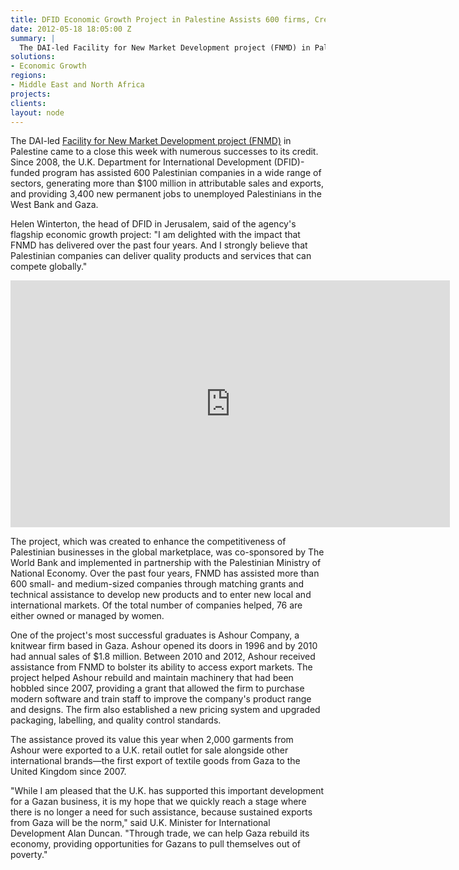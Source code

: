 ```yaml
---
title: DFID Economic Growth Project in Palestine Assists 600 firms, Creates 3,400 Jobs
date: 2012-05-18 18:05:00 Z
summary: |
  The DAI-led Facility for New Market Development project (FNMD) in Palestine came to a close this week with numerous successes to its credit. Since 2008, the U.K. Department for International Development (DFID)-funded program has assisted 600 Palestinian companies in a wide range of sectors, generating more than $100 million in attributable sales and exports, and providing 3,400 new permanent jobs to unemployed Palestinians in the West Bank and Gaza.
solutions:
- Economic Growth
regions:
- Middle East and North Africa
projects:
clients:
layout: node
---
```

The DAI-led [Facility for New Market Development project (FNMD)][1] in Palestine came to a close this week with numerous successes to its credit. Since 2008, the U.K. Department for International Development (DFID)-funded program has assisted 600 Palestinian companies in a wide range of sectors, generating more than $100 million in attributable sales and exports, and providing 3,400 new permanent jobs to unemployed Palestinians in the West Bank and Gaza.

Helen Winterton, the head of DFID in Jerusalem, said of the agency's flagship economic growth project: "I am delighted with the impact that FNMD has delivered over the past four years. And I strongly believe that Palestinian companies can deliver quality products and services that can compete globally."

<iframe src="http://player.vimeo.com/video/36162922?title=0&amp;byline=0&amp;portrait=0" width="703" height="395" frameborder="0" webkitallowfullscreen="" mozallowfullscreen="" allowfullscreen=""></iframe>

The project, which was created to enhance the competitiveness of Palestinian businesses in the global marketplace, was co-sponsored by The World Bank and implemented in partnership with the Palestinian Ministry of National Economy. Over the past four years, FNMD has assisted more than 600 small- and medium-sized companies through matching grants and technical assistance to develop new products and to enter new local and international markets. Of the total number of companies helped, 76 are either owned or managed by women.

One of the project's most successful graduates is Ashour Company, a knitwear firm based in Gaza. Ashour opened its doors in 1996 and by 2010 had annual sales of $1.8 million. Between 2010 and 2012, Ashour received assistance from FNMD to bolster its ability to access export markets. The project helped Ashour rebuild and maintain machinery that had been hobbled since 2007, providing a grant that allowed the firm to purchase modern software and train staff to improve the company's product range and designs. The firm also established a new pricing system and upgraded packaging, labelling, and quality control standards.

The assistance proved its value this year when 2,000 garments from Ashour were exported to a U.K. retail outlet for sale alongside other international brands—the first export of textile goods from Gaza to the United Kingdom since 2007.

"While I am pleased that the U.K. has supported this important development for a Gazan business, it is my hope that we quickly reach a stage where there is no longer a need for such assistance, because sustained exports from Gaza will be the norm," said U.K. Minister for International Development Alan Duncan. "Through trade, we can help Gaza rebuild its economy, providing opportunities for Gazans to pull themselves out of poverty."

[1]: /our-work/projects/palestine-facility-new-market-development-fnmd
